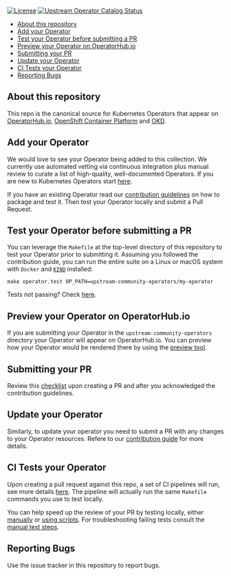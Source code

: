 [![License](http://img.shields.io/:license-apache-blue.svg)](http://www.apache.org/licenses/LICENSE-2.0.html)
[![Upstream Operator Catalog Status](https://quay.io/repository/operator-framework/upstream-community-operators/status "Upstream Operator Catalog Status")](https://quay.io/repository/operator-framework/upstream-community-operators)

<!-- START doctoc generated TOC please keep comment here to allow auto update -->
<!-- DON'T EDIT THIS SECTION, INSTEAD RE-RUN doctoc TO UPDATE -->
<!-- **Table of Contents**  *generated with [DocToc](https://github.com/thlorenz/doctoc)* -->

- [About this repository](#about-this-repository)
- [Add your Operator](#add-your-operator)
- [Test your Operator before submitting a PR](#test-your-operator-before-submitting-a-pr)
- [Preview your Operator on OperatorHub.io](#preview-your-operator-on-operatorhubio)
- [Submitting your PR](#submitting-your-pr)
- [Update your Operator](#update-your-operator)
- [CI Tests your Operator](#ci-tests-your-operator)
- [Reporting Bugs](#reporting-bugs)

<!-- END doctoc generated TOC please keep comment here to allow auto update -->

## About this repository

This repo is the canonical source for Kubernetes Operators that appear on [OperatorHub.io](https://operatorhub.io), [OpenShift Container Platform](https://openshift.com) and [OKD](https://okd.io).

## Add your Operator

We would love to see your Operator being added to this collection. We currently use automated vetting via continuous integration plus manual review to curate a list of high-quality, well-documented Operators. If you are new to Kubernetes Operators start [here](https://sdk.operatorframework.io/build/).

If you have an existing Operator read our [contribution guidelines](./docs/contributing.md) on how to package and test it. Then test your Operator locally and submit a Pull Request.

## Test your Operator before submitting a PR

You can leverage the `Makefile` at the top-level directory of this repository to test your Operator prior to submitting it. Assuming you followed the contribution guide, you can run the entire suite on a Linux or macOS system with `Docker` and [`KIND`](https://github.com/kubernetes-sigs/kind) installed:

`make operator.test OP_PATH=upstream-community-operators/my-operator`

Tests not passing? Check [here](docs/using-scripts.md#troubleshooting).

## Preview your Operator on OperatorHub.io

If you are submitting your Operator in the `upstream-community-operators` directory your Operator will appear on OperatorHub.io. You can preview how your Operator would be rendered there by using the [preview tool](https://operatorhub.io/preview).

## Submitting your PR

Review this [checklist](./docs/pull_request_template.md) upon creating a PR and after you acknowledged the contribution guidelines.

## Update your Operator

Similarly, to update your operator you need to submit a PR with any changes to your Operator resources. Refere to our [contribution guide](docs/contributing.md#updating-your-existing-operator) for more details.

## CI Tests your Operator

Upon creating a pull request against this repo, a set of CI pipelines will run, see more details [here](./docs/ci.md). The pipeline will actually run the same `Makefile` commands you use to test locally.

You can help speed up the review of your PR by testing locally, either [manually](./docs/testing-operators.md) or [using scripts](./docs/using-current-test-suite.md). For troubleshooting failing tests consult the [manual test steps](./docs/testing-operators.md).

## Reporting Bugs

Use the issue tracker in this repository to report bugs.
